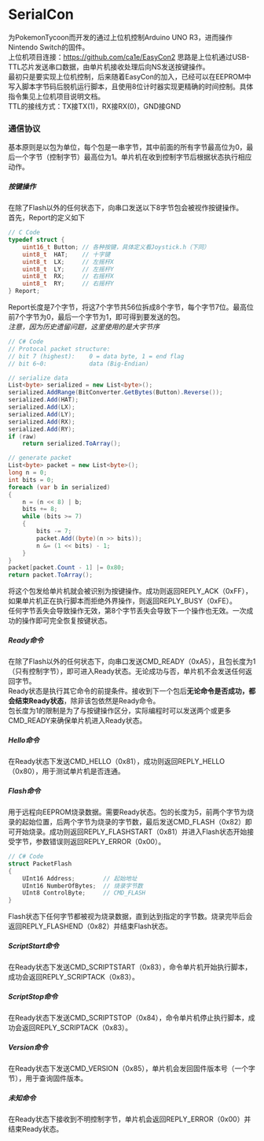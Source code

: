 # SerialCon
为PokemonTycoon而开发的通过上位机控制Arduino UNO R3，进而操作Nintendo Switch的固件。  
上位机项目连接：https://github.com/ca1e/EasyCon2
思路是上位机通过USB-TTL芯片发送串口数据，由单片机接收处理后向NS发送按键操作。  
最初只是要实现上位机控制，后来随着EasyCon的加入，已经可以在EEPROM中写入脚本字节码后脱机运行脚本，且使用8位计时器实现更精确的时间控制。具体指令集见上位机项目说明文档。  
TTL的接线方式：TX接TX(1)，RX接RX(0)，GND接GND

### 通信协议
基本原则是以包为单位，每个包是一串字节，其中前面的所有字节最高位为0，最后一个字节（控制字节）最高位为1。单片机在收到控制字节后根据状态执行相应动作。
##### 按键操作
在除了Flash以外的任何状态下，向串口发送以下8字节包会被视作按键操作。  
首先，Report的定义如下
```C
// C Code
typedef struct {
    uint16_t Button; // 各种按键，具体定义看Joystick.h（下同）
    uint8_t  HAT;    // 十字键
    uint8_t  LX;     // 左摇杆X
    uint8_t  LY;     // 左摇杆Y
    uint8_t  RX;     // 右摇杆X
    uint8_t  RY;     // 右摇杆Y
} Report;
```
Report长度是7个字节，将这7个字节共56位拆成8个字节，每个字节7位。最高位前7个字节为0，最后一个字节为1，即可得到要发送的包。  
*注意，因为历史遗留问题，这里使用的是大字节序*
```C#
// C# Code
// Protocal packet structure:
// bit 7 (highest):    0 = data byte, 1 = end flag
// bit 6~0:            data (Big-Endian)

// serialize data
List<byte> serialized = new List<byte>();
serialized.AddRange(BitConverter.GetBytes(Button).Reverse());
serialized.Add(HAT);
serialized.Add(LX);
serialized.Add(LY);
serialized.Add(RX);
serialized.Add(RY);
if (raw)
    return serialized.ToArray();

// generate packet
List<byte> packet = new List<byte>();
long n = 0;
int bits = 0;
foreach (var b in serialized)
{
    n = (n << 8) | b;
    bits += 8;
    while (bits >= 7)
    {
        bits -= 7;
        packet.Add((byte)(n >> bits));
        n &= (1 << bits) - 1;
    }
}
packet[packet.Count - 1] |= 0x80;
return packet.ToArray();
```
将这个包发给单片机就会被识别为按键操作。成功则返回REPLY_ACK（0xFF），如果单片机正在执行脚本而拒绝外界操作，则返回REPLY_BUSY（0xFE）。  
任何字节丢失会导致操作无效，第8个字节丢失会导致下一个操作也无效。一次成功的操作即可完全恢复按键状态。

##### Ready命令
在除了Flash以外的任何状态下，向串口发送CMD_READY（0xA5），且包长度为1（只有控制字节），即可进入Ready状态。无论成功与否，单片机不会发送任何返回字节。  
Ready状态是执行其它命令的前提条件。接收到下一个包后**无论命令是否成功，都会结束Ready状态**，除非该包依然是Ready命令。  
包长度为1的限制是为了与按键操作区分，实际编程时可以发送两个或更多CMD_READY来确保单片机进入Ready状态。

##### Hello命令
在Ready状态下发送CMD_HELLO（0x81），成功则返回REPLY_HELLO（0x80），用于测试单片机是否连通。

##### Flash命令
用于远程向EEPROM烧录数据。需要Ready状态。包的长度为5，前两个字节为烧录的起始位置，后两个字节为烧录的字节数，最后发送CMD_FLASH（0x82）即可开始烧录。成功则返回REPLY_FLASHSTART（0x81）并进入Flash状态开始接受字节，参数错误则返回REPLY_ERROR（0x00）。
```C#
// C# Code
struct PacketFlash
{
    UInt16 Address;        // 起始地址
    UInt16 NumberOfBytes;  // 烧录字节数
    UInt8 ControlByte;     // CMD_FLASH
}
```
Flash状态下任何字节都被视为烧录数据，直到达到指定的字节数。烧录完毕后会返回REPLY_FLASHEND（0x82）并结束Flash状态。

##### ScriptStart命令
在Ready状态下发送CMD_SCRIPTSTART（0x83），命令单片机开始执行脚本，成功会返回REPLY_SCRIPTACK（0x83）。

##### ScriptStop命令
在Ready状态下发送CMD_SCRIPTSTOP（0x84），命令单片机停止执行脚本，成功会返回REPLY_SCRIPTACK（0x83）。

##### Version命令
在Ready状态下发送CMD_VERSION（0x85），单片机会发回固件版本号（一个字节），用于查询固件版本。

##### 未知命令
在Ready状态下接收到不明控制字节，单片机会返回REPLY_ERROR（0x00）并结束Ready状态。
